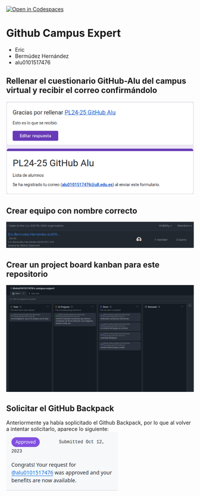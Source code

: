 [![Open in Codespaces](https://classroom.github.com/assets/launch-codespace-2972f46106e565e64193e422d61a12cf1da4916b45550586e14ef0a7c637dd04.svg)](https://classroom.github.com/open-in-codespaces?assignment_repo_id=17922753)
# Github Campus Expert 

- Eric 
- Bermúdez Hernández
- alu0101517476

## Rellenar el cuestionario GitHub-Alu del campus virtual y recibir el correo confirmándolo

![correo de confirmacion del cuestionario](docs/correo_correo_Eric.png)

## Crear equipo con nombre correcto

![equipo](docs/Team_PL.png)

## Crear un project board kanban para este repositorio

![project board kanban](docs/Kaban2.png)

## Solicitar el GitHub Backpack
Anteriormente ya había soplicitado el Github Backpack, por lo que al volver a intentar solicitarlo, aparece lo siguiente: 
![github backpack](docs/BackpackEric.png)
